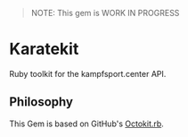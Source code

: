 > NOTE: This gem is WORK IN PROGRESS

# Karatekit

Ruby toolkit for the kampfsport.center API.

## Philosophy

This Gem is based on GitHub's [Octokit.rb](https://github.com/octokit/octokit.rb).
